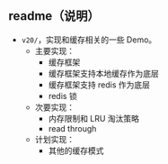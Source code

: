 ## readme（说明）

- `v20/`，实现和缓存相关的一些 Demo。
  - 主要实现：
    - 缓存框架
    - 缓存框架支持本地缓存作为底层
    - 缓存框架支持 redis 作为底层
    - redis 锁
  - 次要实现：
    - 内存限制和 LRU 淘汰策略
    - read through
  - 计划实现：
    - 其他的缓存模式
